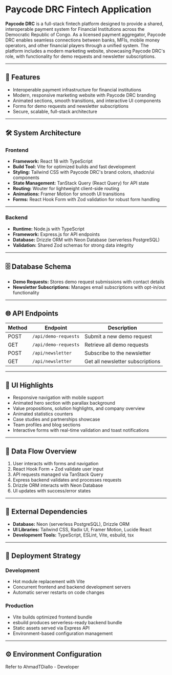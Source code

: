 # Paycode DRC Fintech Application

**Paycode DRC** is a full-stack fintech platform designed to provide a shared, interoperable payment system for Financial Institutions across the Democratic Republic of Congo. As a licensed payment aggregator, Paycode DRC enables seamless connections between banks, MFIs, mobile money operators, and other financial players through a unified system. The platform includes a modern marketing website, showcasing Paycode DRC's role, with functionality for demo requests and newsletter subscriptions.

---

## 🚀 Features

- Interoperable payment infrastructure for financial institutions
- Modern, responsive marketing website with Paycode DRC branding
- Animated sections, smooth transitions, and interactive UI components
- Forms for demo requests and newsletter subscriptions
- Secure, scalable, full-stack architecture

---

## 🛠️ System Architecture

### Frontend

- **Framework:** React 18 with TypeScript
- **Build Tool:** Vite for optimized builds and fast development
- **Styling:** Tailwind CSS with Paycode DRC's brand colors, shadcn/ui components
- **State Management:** TanStack Query (React Query) for API state
- **Routing:** Wouter for lightweight client-side routing
- **Animations:** Framer Motion for smooth UI transitions
- **Forms:** React Hook Form with Zod validation for robust form handling

---

### Backend

- **Runtime:** Node.js with TypeScript
- **Framework:** Express.js for API endpoints
- **Database:** Drizzle ORM with Neon Database (serverless PostgreSQL)
- **Validation:** Shared Zod schemas for strong data integrity

---

## 🗄️ Database Schema

- **Demo Requests:** Stores demo request submissions with contact details
- **Newsletter Subscriptions:** Manages email subscriptions with opt-in/out functionality

---

## 🌐 API Endpoints

| Method | Endpoint               | Description                       |
|--------|------------------------|------------------------------------|
| POST   | `/api/demo-requests`    | Submit a new demo request          |
| GET    | `/api/demo-requests`    | Retrieve all demo requests         |
| POST   | `/api/newsletter`       | Subscribe to the newsletter        |
| GET    | `/api/newsletter`       | Get all newsletter subscriptions   |

---

## 🎨 UI Highlights

- Responsive navigation with mobile support
- Animated hero section with parallax background
- Value propositions, solution highlights, and company overview
- Animated statistics counters
- Case studies and partnerships showcase
- Team profiles and blog sections
- Interactive forms with real-time validation and toast notifications

---

## 🔄 Data Flow Overview

1. User interacts with forms and navigation
2. React Hook Form + Zod validate user input
3. API requests managed via TanStack Query
4. Express backend validates and processes requests
5. Drizzle ORM interacts with Neon Database
6. UI updates with success/error states

---

## 🔧 External Dependencies

- **Database:** Neon (serverless PostgreSQL), Drizzle ORM
- **UI Libraries:** Tailwind CSS, Radix UI, Framer Motion, Lucide React
- **Development Tools:** TypeScript, ESLint, Vite, esbuild, tsx

---

## 🚢 Deployment Strategy

### Development

- Hot module replacement with Vite
- Concurrent frontend and backend development servers
- Automatic server restarts on code changes

### Production

- Vite builds optimized frontend bundle
- esbuild produces serverless-ready backend bundle
- Static assets served via Express API
- Environment-based configuration management

---

## ⚙️ Environment Configuration
Refer to AhmadTDiallo - Developer
